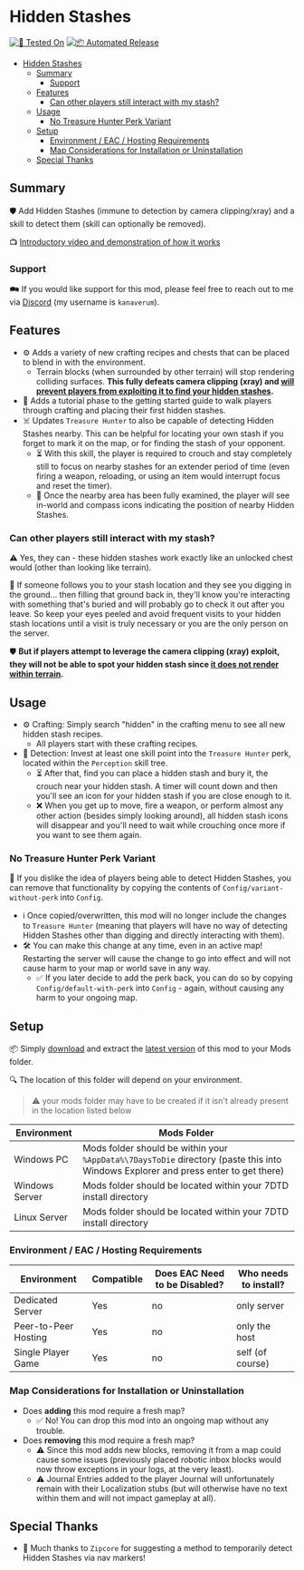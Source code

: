 # Hidden Stashes

[![🧪 Tested On](https://img.shields.io/badge/🧪%20Tested%20On-A21.2%20b30-blue.svg)](https://7daystodie.com/) [![📦 Automated Release](https://github.com/jonathan-robertson/hidden-stashes/actions/workflows/release.yml/badge.svg)](https://github.com/jonathan-robertson/hidden-stashes/actions/workflows/release.yml)

- [Hidden Stashes](#hidden-stashes)
  - [Summary](#summary)
    - [Support](#support)
  - [Features](#features)
    - [Can other players still interact with my stash?](#can-other-players-still-interact-with-my-stash)
  - [Usage](#usage)
    - [No Treasure Hunter Perk Variant](#no-treasure-hunter-perk-variant)
  - [Setup](#setup)
    - [Environment / EAC / Hosting Requirements](#environment--eac--hosting-requirements)
    - [Map Considerations for Installation or Uninstallation](#map-considerations-for-installation-or-uninstallation)
  - [Special Thanks](#special-thanks)

## Summary

🛡️ Add Hidden Stashes (immune to detection by camera clipping/xray) and a skill to detect them (skill can optionally be removed).

📺 [Introductory video and demonstration of how it works](https://youtu.be/SvvSQayCzdM)

### Support

🗪 If you would like support for this mod, please feel free to reach out to me via [Discord](https://discord.gg/hYa2sNHXya) (my username is `kanaverum`).

## Features

- ⚙️ Adds a variety of new crafting recipes and chests that can be placed to blend in with the environment.
  - Terrain blocks (when surrounded by other terrain) will stop rendering colliding surfaces. __**This fully defeats camera clipping (xray) and [will prevent players from exploiting it to find your hidden stashes](https://youtu.be/SvvSQayCzdM).**__
- 📝 Adds a tutorial phase to the getting started guide to walk players through crafting and placing their first hidden stashes.
- ☠️ Updates `Treasure Hunter` to also be capable of detecting Hidden Stashes nearby. This can be helpful for locating your own stash if you forget to mark it on the map, or for finding the stash of your opponent.
  - ⏳ With this skill, the player is required to crouch and stay completely still to focus on nearby stashes for an extender period of time (even firing a weapon, reloading, or using an item would interrupt focus and reset the timer).
  - 💎 Once the nearby area has been fully examined, the player will see in-world and compass icons indicating the position of nearby Hidden Stashes.

### Can other players still interact with my stash?

⚠️ Yes, they can - these hidden stashes work exactly like an unlocked chest would (other than looking like terrain).

🧐 If someone follows you to your stash location and they see you digging in the ground... then filling that ground back in, they'll know you're interacting with something that's buried and will probably go to check it out after you leave. So keep your eyes peeled and avoid frequent visits to your hidden stash locations until a visit is truly necessary or you are the only person on the server.

🛡️ __**But if players attempt to leverage the camera clipping (xray) exploit, they will not be able to spot your hidden stash since [it does not render within terrain](https://youtu.be/SvvSQayCzdM).**__

## Usage

- ⚙️ Crafting: Simply search "hidden" in the crafting menu to see all new hidden stash recipes.
  - All players start with these crafting recipes.
- 👀 Detection: Invest at least one skill point into the `Treasure Hunter` perk, located within the `Perception` skill tree.
  - ⏳ After that, find you can place a hidden stash and bury it, the crouch near your hidden stash. A timer will count down and then you'll see an icon for your hidden stash if you are close enough to it.
  - ❌ When you get up to move, fire a weapon, or perform almost any other action (besides simply looking around), all hidden stash icons will disappear and you'll need to wait while crouching once more if you want to see them again.

### No Treasure Hunter Perk Variant

🤔 If you dislike the idea of players being able to detect Hidden Stashes, you can remove that functionality by copying the contents of `Config/variant-without-perk` into `Config`.

- ℹ️ Once copied/overwritten, this mod will no longer include the changes to `Treasure Hunter` (meaning that players will have no way of detecting Hidden Stashes other than digging and directly interacting with them).
- 🛠️ You can make this change at any time, even in an active map! Restarting the server will cause the change to go into effect and will not cause harm to your map or world save in any way.
  - ✅ If you later decide to add the perk back, you can do so by copying `Config/default-with-perk` into `Config` - again, without causing any harm to your ongoing map.

## Setup

📦 Simply [download](https://github.com/jonathan-robertson/hidden-stashes/releases/latest/download/hidden-stashes.zip) and extract the [latest version](https://github.com/jonathan-robertson/hidden-stashes/releases/latest/) of this mod to your Mods folder.

🔍 The location of this folder will depend on your environment.

> :warning: your mods folder may have to be created if it isn't already present in the location listed below

Environment | Mods Folder
--- | ---
Windows PC | Mods folder should be within your `%AppData%\7DaysToDie` directory (paste this into Windows Explorer and press enter to get there)
Windows Server | Mods folder should be located within your 7DTD install directory
Linux Server | Mods folder should be located within your 7DTD install directory

### Environment / EAC / Hosting Requirements

Environment | Compatible | Does EAC Need to be Disabled? | Who needs to install?
--- | --- | --- | ---
Dedicated Server | Yes | no | only server
Peer-to-Peer Hosting | Yes | no | only the host
Single Player Game | Yes | no | self (of course)

### Map Considerations for Installation or Uninstallation

- Does __adding__ this mod require a fresh map?
  - ✅ No! You can drop this mod into an ongoing map without any trouble.
- Does __removing__ this mod require a fresh map?
  - ⚠️ Since this mod adds new blocks, removing it from a map could cause some issues (previously placed robotic inbox blocks would now throw exceptions in your logs, at the very least).
  - ⚠️ Journal Entries added to the player Journal will unfortunately remain with their Localization stubs (but will otherwise have no text within them and will not impact gameplay at all).

## Special Thanks

- 🎉 Much thanks to `Zipcore` for suggesting a method to temporarily detect Hidden Stashes via nav markers!

